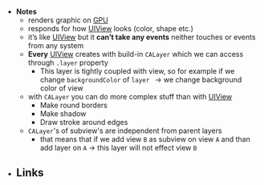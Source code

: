- **Notes**
	- renders graphic on [GPU](GPU.md)
	- responds for how [UIView](UIView.md) looks (color, shape etc.)
	- it’s like [UIView](UIView.md)  but it **can’t take any events** neither touches or events from any system
	- **Every** [UIView](UIView.md) creates with build-in `CALayer` which we can access through `.layer` property
		- This layer is tightly coupled with view, so for example if we change `backgroundColor` of `layer ` -> we change background color of view
	- with `CALayer` you can do more complex stuff than with [UIView](UIView.md)
		- Make round borders	
		- Make shadow
		- Draw stroke around edges
	- `CALayer`'s of subview's are independent from parent layers
		- that means that if we add view `B` as subview on view `A`  and than add layer on `A` -> this layer will not effect view `B`
- **Links**
	- 